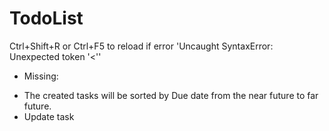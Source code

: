 # TodoList
Ctrl+Shift+R or Ctrl+F5 to reload if error 'Uncaught SyntaxError: Unexpected token '<''
- Missing: 
+ The created tasks will be sorted by Due date from the near future to far future.
+ Update task
